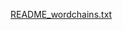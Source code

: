 [README_wordchains.txt](https://github.com/sophiasassoli/wordchains/files/7877914/README_wordchains.txt)
